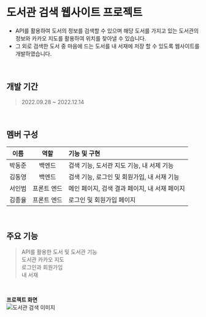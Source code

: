 # 도서관 검색 웹사이트 프로젝트
>
* API를 활용하여 도서의 정보를 검색할 수 있으며 해당 도서를 가지고 있는 도서관의 정보와 카카오 지도를 활용하여 위치를 찾아낼 수 있습니다.
* 그 외로 검색한 도서 중 마음에 드는 도서를 내 서재에 저장 할 수 있도록 웹사이트를 개발하였습니다.


<br/>


**개발 기간**<br/>
--
>2022.09.28 ~ 2022.12.14

<br/>


**멤버 구성**<br/>
--
|이름|역할|기능 및 구현|
|:---:|:---:|:---|
|박동준|백엔드|검색 기능, 도서관 지도 기능, 내 서제 기능|
|김동영|백엔드|검색 기능, 로그인 및 회원가입, 내 서재 기능|
|서인범|프론트 엔드|메인 페이지, 검색 결과 페이지, 내 서재 페이지|
|김종율|프론트 엔드|로그인 및 회원가입 페이지|

<br/>

**주요 기능**<br/>
--
> API를 활용한 도서 및 도서관 기능<br/>
> 도서관 카카오 지도<br/>
> 로그인과 회원가입<br/>
> 내 서재<br/>

<br/>

**프로젝트 화면**<br/>
![도서관 검색 이미지](https://user-images.githubusercontent.com/55075836/226169084-f2d67aba-76e6-4d93-a0f4-68fb5a857a0c.PNG)

<br/>

